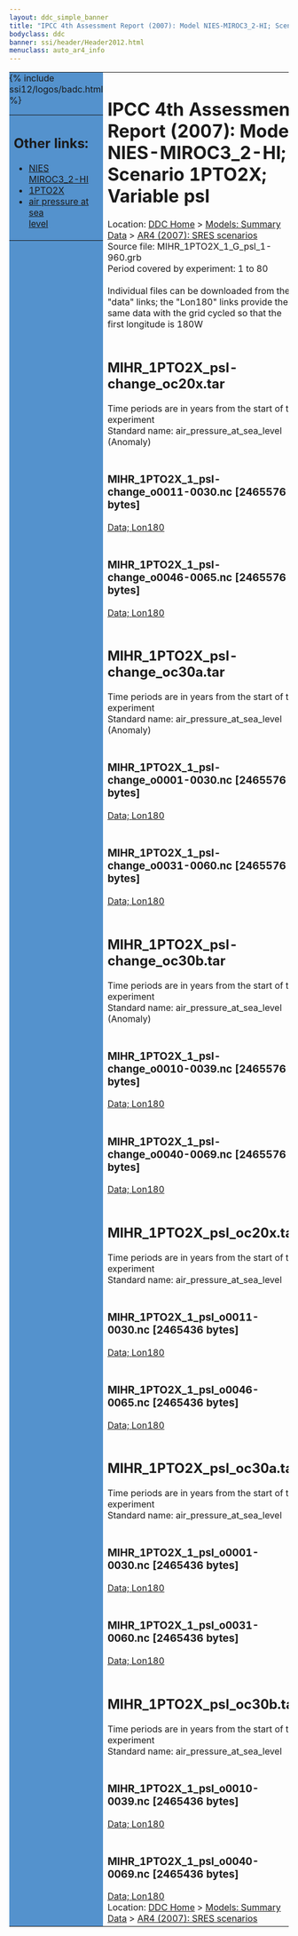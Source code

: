 ```yaml
---
layout: ddc_simple_banner
title: "IPCC 4th Assessment Report (2007): Model NIES-MIROC3_2-HI; Scenario 1PTO2X; Variable psl"
bodyclass: ddc
banner: ssi/header/Header2012.html
menuclass: auto_ar4_info
---
```



<table width="100%" border="0" cellspacing="0" cellpadding="0" style="border-collapse: collapse;">
<tr style="margin:0;padding:0;border:0;">
<td style="margin:0;padding:0;border:0;height:1pt;width:150pt;background:#5492CD;" valign="top" >

<div id="lh-col2" class="auto_ar4_info">
<table class="menumain" bgcolor="#5492CD" cellspacing="0" width="100%" border="0">
<tr><td>
<h2> Other links:</h2>
<ul>
<li><a href="/auto/ar4/model-NIES-MIROC3_2-HI.html">NIES<br/>MIROC3_2-HI</a></li>
<li><a href="/auto/ar4/scenario-1PTO2X.html">1PTO2X</a></li>
<li><a href="/auto/ar4/var-air_pressure_at_sea_level.html">air pressure at sea<br/> level</a></li>
</ul>
</td></tr>
{% include ssi12/logos/badc.html %}
</table>
</div>
</td>
<td><h1>IPCC 4th Assessment Report (2007): Model NIES-MIROC3_2-HI; Scenario 1PTO2X; Variable psl</h1>

<!-- Breadcrumb1 -->
<div id="breadcrumb1" align="left">
Location: <a href="/index.html">DDC Home</a> > <a href="/sim/gcm_clim/">Models: Summary Data</a>
> <a href="/sim/gcm_clim/SRES_AR4/index.html">AR4 (2007): SRES scenarios</a>
</div>
<!-- End of Breadcrumb1 -->Source file: MIHR_1PTO2X_1_G_psl_1-960.grb
<br/>
Period covered by experiment: 1 to 80<br/>
<br/>Individual files can be downloaded from the "data" links; the "Lon180" links provide the same data
         with the grid cycled so that the first longitude is 180W<br/>
<br/><h2>MIHR_1PTO2X_psl-change_oc20x.tar</h2>
Time periods are in years from the start of the experiment<br/>
Standard name: air_pressure_at_sea_level (Anomaly)<br>
<br/><h3>MIHR_1PTO2X_1_psl-change_o0011-0030.nc [2465576 bytes]</h3>
<a href="http://apps.ipcc-data.org/cgi-bin/downl/ar4_nc/psl/MIHR_1PTO2X_1_psl-change_o0011-0030.nc">Data; </a><a href="http://apps.ipcc-data.org/cgi-bin/downl/ar4_nc/psl/MIHR_1PTO2X_1_psl-change_o0011-0030.cyto180.nc"> Lon180</a><br/>
<br/><h3>MIHR_1PTO2X_1_psl-change_o0046-0065.nc [2465576 bytes]</h3>
<a href="http://apps.ipcc-data.org/cgi-bin/downl/ar4_nc/psl/MIHR_1PTO2X_1_psl-change_o0046-0065.nc">Data; </a><a href="http://apps.ipcc-data.org/cgi-bin/downl/ar4_nc/psl/MIHR_1PTO2X_1_psl-change_o0046-0065.cyto180.nc"> Lon180</a><br/>
<br/><h2>MIHR_1PTO2X_psl-change_oc30a.tar</h2>
Time periods are in years from the start of the experiment<br/>
Standard name: air_pressure_at_sea_level (Anomaly)<br>
<br/><h3>MIHR_1PTO2X_1_psl-change_o0001-0030.nc [2465576 bytes]</h3>
<a href="http://apps.ipcc-data.org/cgi-bin/downl/ar4_nc/psl/MIHR_1PTO2X_1_psl-change_o0001-0030.nc">Data; </a><a href="http://apps.ipcc-data.org/cgi-bin/downl/ar4_nc/psl/MIHR_1PTO2X_1_psl-change_o0001-0030.cyto180.nc"> Lon180</a><br/>
<br/><h3>MIHR_1PTO2X_1_psl-change_o0031-0060.nc [2465576 bytes]</h3>
<a href="http://apps.ipcc-data.org/cgi-bin/downl/ar4_nc/psl/MIHR_1PTO2X_1_psl-change_o0031-0060.nc">Data; </a><a href="http://apps.ipcc-data.org/cgi-bin/downl/ar4_nc/psl/MIHR_1PTO2X_1_psl-change_o0031-0060.cyto180.nc"> Lon180</a><br/>
<br/><h2>MIHR_1PTO2X_psl-change_oc30b.tar</h2>
Time periods are in years from the start of the experiment<br/>
Standard name: air_pressure_at_sea_level (Anomaly)<br>
<br/><h3>MIHR_1PTO2X_1_psl-change_o0010-0039.nc [2465576 bytes]</h3>
<a href="http://apps.ipcc-data.org/cgi-bin/downl/ar4_nc/psl/MIHR_1PTO2X_1_psl-change_o0010-0039.nc">Data; </a><a href="http://apps.ipcc-data.org/cgi-bin/downl/ar4_nc/psl/MIHR_1PTO2X_1_psl-change_o0010-0039.cyto180.nc"> Lon180</a><br/>
<br/><h3>MIHR_1PTO2X_1_psl-change_o0040-0069.nc [2465576 bytes]</h3>
<a href="http://apps.ipcc-data.org/cgi-bin/downl/ar4_nc/psl/MIHR_1PTO2X_1_psl-change_o0040-0069.nc">Data; </a><a href="http://apps.ipcc-data.org/cgi-bin/downl/ar4_nc/psl/MIHR_1PTO2X_1_psl-change_o0040-0069.cyto180.nc"> Lon180</a><br/>
<br/><h2>MIHR_1PTO2X_psl_oc20x.tar</h2>
Time periods are in years from the start of the experiment<br/>
Standard name: air_pressure_at_sea_level<br>
<br/><h3>MIHR_1PTO2X_1_psl_o0011-0030.nc [2465436 bytes]</h3>
<a href="http://apps.ipcc-data.org/cgi-bin/downl/ar4_nc/psl/MIHR_1PTO2X_1_psl_o0011-0030.nc">Data; </a><a href="http://apps.ipcc-data.org/cgi-bin/downl/ar4_nc/psl/MIHR_1PTO2X_1_psl_o0011-0030.cyto180.nc"> Lon180</a><br/>
<br/><h3>MIHR_1PTO2X_1_psl_o0046-0065.nc [2465436 bytes]</h3>
<a href="http://apps.ipcc-data.org/cgi-bin/downl/ar4_nc/psl/MIHR_1PTO2X_1_psl_o0046-0065.nc">Data; </a><a href="http://apps.ipcc-data.org/cgi-bin/downl/ar4_nc/psl/MIHR_1PTO2X_1_psl_o0046-0065.cyto180.nc"> Lon180</a><br/>
<br/><h2>MIHR_1PTO2X_psl_oc30a.tar</h2>
Time periods are in years from the start of the experiment<br/>
Standard name: air_pressure_at_sea_level<br>
<br/><h3>MIHR_1PTO2X_1_psl_o0001-0030.nc [2465436 bytes]</h3>
<a href="http://apps.ipcc-data.org/cgi-bin/downl/ar4_nc/psl/MIHR_1PTO2X_1_psl_o0001-0030.nc">Data; </a><a href="http://apps.ipcc-data.org/cgi-bin/downl/ar4_nc/psl/MIHR_1PTO2X_1_psl_o0001-0030.cyto180.nc"> Lon180</a><br/>
<br/><h3>MIHR_1PTO2X_1_psl_o0031-0060.nc [2465436 bytes]</h3>
<a href="http://apps.ipcc-data.org/cgi-bin/downl/ar4_nc/psl/MIHR_1PTO2X_1_psl_o0031-0060.nc">Data; </a><a href="http://apps.ipcc-data.org/cgi-bin/downl/ar4_nc/psl/MIHR_1PTO2X_1_psl_o0031-0060.cyto180.nc"> Lon180</a><br/>
<br/><h2>MIHR_1PTO2X_psl_oc30b.tar</h2>
Time periods are in years from the start of the experiment<br/>
Standard name: air_pressure_at_sea_level<br>
<br/><h3>MIHR_1PTO2X_1_psl_o0010-0039.nc [2465436 bytes]</h3>
<a href="http://apps.ipcc-data.org/cgi-bin/downl/ar4_nc/psl/MIHR_1PTO2X_1_psl_o0010-0039.nc">Data; </a><a href="http://apps.ipcc-data.org/cgi-bin/downl/ar4_nc/psl/MIHR_1PTO2X_1_psl_o0010-0039.cyto180.nc"> Lon180</a><br/>
<br/><h3>MIHR_1PTO2X_1_psl_o0040-0069.nc [2465436 bytes]</h3>
<a href="http://apps.ipcc-data.org/cgi-bin/downl/ar4_nc/psl/MIHR_1PTO2X_1_psl_o0040-0069.nc">Data; </a><a href="http://apps.ipcc-data.org/cgi-bin/downl/ar4_nc/psl/MIHR_1PTO2X_1_psl_o0040-0069.cyto180.nc"> Lon180</a><br/>
<!-- Breadcrumb2 -->
<div id="breadcrumb2" align="left">
Location: <a href="/index.html">DDC Home</a> > <a href="/sim/gcm_clim/">Models: Summary Data</a>
> <a href="/sim/gcm_clim/SRES_AR4/index.html">AR4 (2007): SRES scenarios</a>
</div>
<!-- End of Breadcrumb2 --></td></tr></table>
